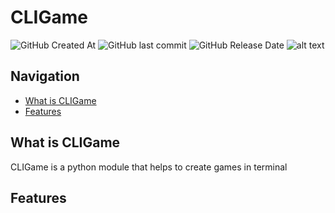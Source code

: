 # CLIGame
![GitHub Created At](https://img.shields.io/github/created-at/K0RSY/CLIGame) ![GitHub last commit](https://img.shields.io/github/last-commit/K0RSY/CLIGame) ![GitHub Release Date](https://img.shields.io/github/release-date/K0RSY/CLIGame)
![alt text](https://i.imgur.com/9vSKT6X.png)

## Navigation
- [What is CLIGame](#what-is-cligame)
- [Features](#features)

## What is CLIGame
CLIGame is a python module that helps to create games in terminal

## Features
